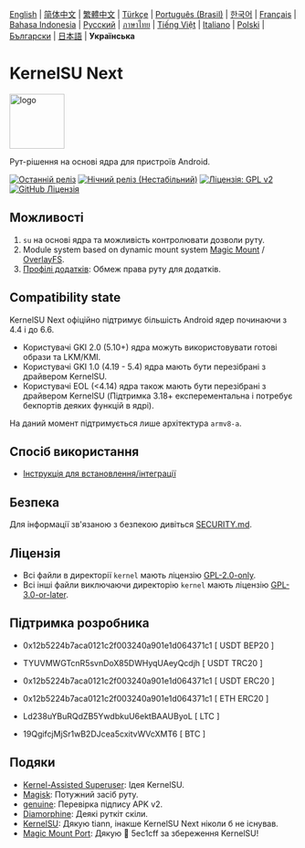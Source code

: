 [English](README.md) | [简体中文](README_CN.md) | [繁體中文](README_TW.md) | [Türkçe](README_TR.md) | [Português (Brasil)](README_PT-BR.md) | [한국어](README_KO.md) | [Français](README_FR.md) | [Bahasa Indonesia](README_ID.md) | [Русский](README_RU.md) | [ภาษาไทย](README_TH.md) | [Tiếng Việt](README_VI.md) | [Italiano](README_IT.md) | [Polski](README_PL.md) | [Български](README_BG.md) | [日本語](README_JA.md) | **Українська**

# KernelSU Next

<img src="/assets/kernelsu_next.png" style="width: 96px;" alt="logo">

Рут-рішення на основі ядра для пристроїв Android.

[![Останній реліз](https://img.shields.io/github/v/release/KernelSU-Next/KernelSU-Next?label=Release&logo=github)](https://github.com/KernelSU-Next/KernelSU-Next/releases/latest)
[![Нічний реліз (Нестабільний)](https://img.shields.io/badge/Nightly%20Release-gray?logo=hackthebox&logoColor=fff)](https://nightly.link/KernelSU-Next/KernelSU-Next/workflows/build-manager-ci/next/Manager)
[![Ліцензія: GPL v2](https://img.shields.io/badge/License-GPL%20v2-orange.svg?logo=gnu)](https://www.gnu.org/licenses/old-licenses/gpl-2.0.en.html)
[![GitHub Ліцензія](https://img.shields.io/github/license/KernelSU-Next/KernelSU-Next?logo=gnu)](/LICENSE)

## Можливості

1. `su` на основі ядра та можливість контролювати дозволи руту.
2. Module system based on dynamic mount system [Magic Mount](https://topjohnwu.github.io/Magisk/details.html#magic-mount) / [OverlayFS](https://en.wikipedia.org/wiki/OverlayFS).
3. [Профілі додатків](https://kernelsu.org/guide/app-profile.html): Обмеж права руту для додатків.

## Compatibility state

KernelSU Next офіційно підтримує більшість Android ядер починаючи з 4.4 і до 6.6.
 - Користувачі GKI 2.0 (5.10+) ядра можуть використовувати готові образи та LKM/KMI.
 - Користувачі GKI 1.0 (4.19 - 5.4) ядра мають бути перезібрані з драйвером KernelSU.
 - Користувачі EOL (<4.14) ядра також мають бути перезібрані з драйвером KernelSU (Підтримка 3.18+ експерементальна і потребує бекпортів деяких функцій в ядрі).

На даний момент підтримується лише архітектура `armv8-a`.

## Спосіб використання

- [Інструкція для встановлення/інтеграції](https://ksunext.org/pages/installation.html)

## Безпека

Для інформації зв'язаною з безпекою дивіться [SECURITY.md](/SECURITY.md).

## Ліцензія

- Всі файли в директорії `kernel` мають ліцензію [GPL-2.0-only](https://www.gnu.org/licenses/old-licenses/gpl-2.0.en.html).
- Всі інші файли виключаючи директорію `kernel` мають ліцензію [GPL-3.0-or-later](https://www.gnu.org/licenses/gpl-3.0.html).

## Підтримка розробника

- 0x12b5224b7aca0121c2f003240a901e1d064371c1 [ USDT BEP20 ]

- TYUVMWGTcnR5svnDoX85DWHyqUAeyQcdjh [ USDT TRC20 ]

- 0x12b5224b7aca0121c2f003240a901e1d064371c1 [ USDT ERC20 ]

- 0x12b5224b7aca0121c2f003240a901e1d064371c1 [ ETH ERC20 ]

- Ld238uYBuRQdZB5YwdbkuU6ektBAAUByoL [ LTC ]

- 19QgifcjMjSr1wB2DJcea5cxitvWVcXMT6 [ BTC ]

## Подяки

- [Kernel-Assisted Superuser](https://git.zx2c4.com/kernel-assisted-superuser/about/): Ідея KernelSU.
- [Magisk](https://github.com/topjohnwu/Magisk): Потужний засіб руту.
- [genuine](https://github.com/brevent/genuine/): Перевірка підпису APK v2.
- [Diamorphine](https://github.com/m0nad/Diamorphine): Деякі руткіт скіли.
- [KernelSU](https://github.com/tiann/KernelSU): Дякую tiann, інакше KernelSU Next ніколи б не існував.
- [Magic Mount Port](https://github.com/5ec1cff/KernelSU/blob/main/userspace/ksud/src/magic_mount.rs): Дякую 💜 5ec1cff за збереження KernelSU!